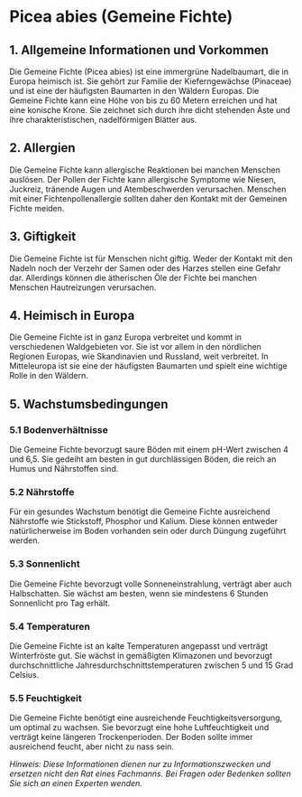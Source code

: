 # Picea abies (Gemeine Fichte)

## 1. Allgemeine Informationen und Vorkommen
Die Gemeine Fichte (Picea abies) ist eine immergrüne Nadelbaumart, die in Europa heimisch ist. Sie gehört zur Familie der Kieferngewächse (Pinaceae) und ist eine der häufigsten Baumarten in den Wäldern Europas. Die Gemeine Fichte kann eine Höhe von bis zu 60 Metern erreichen und hat eine konische Krone. Sie zeichnet sich durch ihre dicht stehenden Äste und ihre charakteristischen, nadelförmigen Blätter aus.

## 2. Allergien
Die Gemeine Fichte kann allergische Reaktionen bei manchen Menschen auslösen. Der Pollen der Fichte kann allergische Symptome wie Niesen, Juckreiz, tränende Augen und Atembeschwerden verursachen. Menschen mit einer Fichtenpollenallergie sollten daher den Kontakt mit der Gemeinen Fichte meiden.

## 3. Giftigkeit
Die Gemeine Fichte ist für Menschen nicht giftig. Weder der Kontakt mit den Nadeln noch der Verzehr der Samen oder des Harzes stellen eine Gefahr dar. Allerdings können die ätherischen Öle der Fichte bei manchen Menschen Hautreizungen verursachen.

## 4. Heimisch in Europa
Die Gemeine Fichte ist in ganz Europa verbreitet und kommt in verschiedenen Waldgebieten vor. Sie ist vor allem in den nördlichen Regionen Europas, wie Skandinavien und Russland, weit verbreitet. In Mitteleuropa ist sie eine der häufigsten Baumarten und spielt eine wichtige Rolle in den Wäldern.

## 5. Wachstumsbedingungen
### 5.1 Bodenverhältnisse
Die Gemeine Fichte bevorzugt saure Böden mit einem pH-Wert zwischen 4 und 6,5. Sie gedeiht am besten in gut durchlässigen Böden, die reich an Humus und Nährstoffen sind.

### 5.2 Nährstoffe
Für ein gesundes Wachstum benötigt die Gemeine Fichte ausreichend Nährstoffe wie Stickstoff, Phosphor und Kalium. Diese können entweder natürlicherweise im Boden vorhanden sein oder durch Düngung zugeführt werden.

### 5.3 Sonnenlicht
Die Gemeine Fichte bevorzugt volle Sonneneinstrahlung, verträgt aber auch Halbschatten. Sie wächst am besten, wenn sie mindestens 6 Stunden Sonnenlicht pro Tag erhält.

### 5.4 Temperaturen
Die Gemeine Fichte ist an kalte Temperaturen angepasst und verträgt Winterfröste gut. Sie wächst in gemäßigten Klimazonen und bevorzugt durchschnittliche Jahresdurchschnittstemperaturen zwischen 5 und 15 Grad Celsius.

### 5.5 Feuchtigkeit
Die Gemeine Fichte benötigt eine ausreichende Feuchtigkeitsversorgung, um optimal zu wachsen. Sie bevorzugt eine hohe Luftfeuchtigkeit und verträgt keine längeren Trockenperioden. Der Boden sollte immer ausreichend feucht, aber nicht zu nass sein.

*Hinweis: Diese Informationen dienen nur zu Informationszwecken und ersetzen nicht den Rat eines Fachmanns. Bei Fragen oder Bedenken sollten Sie sich an einen Experten wenden.*
